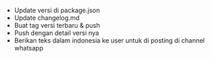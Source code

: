
- Update versi di package.json
- Update changelog.md
- Buat tag versi terbaru & push
- Push dengan detail versi nya
- Berikan teks dalam indonesia ke user untuk di posting di channel whatsapp